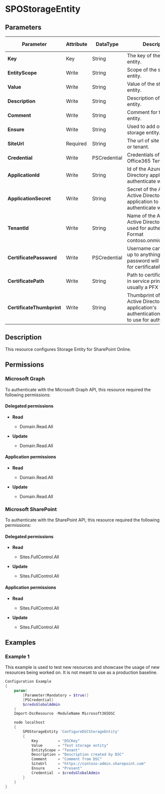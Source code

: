 ﻿# SPOStorageEntity

## Parameters

| Parameter | Attribute | DataType | Description | Allowed Values |
| --- | --- | --- | --- | --- |
| **Key** | Key | String | The key of the storage entity. | |
| **EntityScope** | Write | String | Scope of the storage entity. | `Tenant`, `Site` |
| **Value** | Write | String | Value of the storage entity. | |
| **Description** | Write | String | Description of storage entity. | |
| **Comment** | Write | String | Comment for the storage entity. | |
| **Ensure** | Write | String | Used to add or remove storage entity. | `Present`, `Absent` |
| **SiteUrl** | Required | String | The url of site collection or tenant. | |
| **Credential** | Write | PSCredential | Credentials of the Office365 Tenant Admin. | |
| **ApplicationId** | Write | String | Id of the Azure Active Directory application to authenticate with. | |
| **ApplicationSecret** | Write | String | Secret of the Azure Active Directory application to authenticate with. | |
| **TenantId** | Write | String | Name of the Azure Active Directory tenant used for authentication. Format contoso.onmicrosoft.com | |
| **CertificatePassword** | Write | PSCredential | Username can be made up to anything but password will be used for certificatePassword | |
| **CertificatePath** | Write | String | Path to certificate used in service principal usually a PFX file. | |
| **CertificateThumbprint** | Write | String | Thumbprint of the Azure Active Directory application's authentication certificate to use for authentication. | |

## Description

This resource configures Storage Entity for SharePoint Online.

## Permissions

### Microsoft Graph

To authenticate with the Microsoft Graph API, this resource required the following permissions:

#### Delegated permissions

- **Read**

    - Domain.Read.All

- **Update**

    - Domain.Read.All

#### Application permissions

- **Read**

    - Domain.Read.All

- **Update**

    - Domain.Read.All

### Microsoft SharePoint

To authenticate with the SharePoint API, this resource required the following permissions:

#### Delegated permissions

- **Read**

    - Sites.FullControl.All

- **Update**

    - Sites.FullControl.All

#### Application permissions

- **Read**

    - Sites.FullControl.All

- **Update**

    - Sites.FullControl.All

## Examples

### Example 1

This example is used to test new resources and showcase the usage of new resources being worked on.
It is not meant to use as a production baseline.

```powershell
Configuration Example
{
    param(
        [Parameter(Mandatory = $true)]
        [PSCredential]
        $credsGlobalAdmin
    )
    Import-DscResource -ModuleName Microsoft365DSC

    node localhost
    {
        SPOStorageEntity 'ConfigureDSCStorageEntity'
        {
            Key         = "DSCKey"
            Value       = "Test storage entity"
            EntityScope = "Tenant"
            Description = "Description created by DSC"
            Comment     = "Comment from DSC"
            SiteUrl     = "https://contoso-admin.sharepoint.com"
            Ensure      = "Present"
            Credential  = $credsGlobalAdmin
        }
    }
}
```


